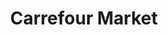 ---
title: "Carrefour Market"
url: /saint-julien-en-genevois/carrefour-market/
shop: supermarché
---